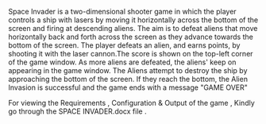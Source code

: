 Space Invader is a two-dimensional shooter game in which the player controls a ship with lasers by moving it horizontally across the bottom of the screen and firing at descending aliens. The aim is to defeat aliens that move horizontally back and forth across the screen as they advance towards the bottom of the screen. The player defeats an alien, and earns points, by shooting it with the laser cannon.The score is shown on the top-left corner of the game window. As more aliens are defeated, the aliens' keep on appearing in the game window.  The Aliens attempt to destroy the ship by approaching the bottom of the screen. If they reach the bottom, the Alien Invasion is successful and the game ends with a message "GAME OVER"

For viewing the Requirements , Configuration & Output of the game , Kindly go through the SPACE INVADER.docx file .
